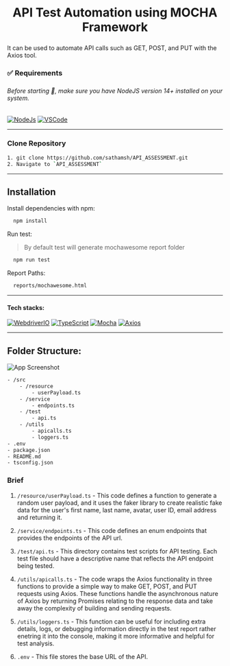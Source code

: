 <h1 align="center">API Test Automation using MOCHA Framework</h1>

###

<p align="left">It can be used to automate API calls such as GET, POST, and PUT with the Axios tool.</p>

###

<h3 align="left">✅ Requirements</h3>

###

<h6 align="left">Before starting 🏁, make sure you have NodeJS version 14+ installed on your system.</h6>

###

[![NodeJs](https://img.shields.io/badge/-NodeJS%20v12%20OR%20later-%23339933?logo=npm)](https://nodejs.org/en/download/) [![VSCode](https://img.shields.io/badge/-Visual%20Studio%20Code-%233178C6?logo=visual-studio-code)](https://code.visualstudio.com/download)

---

### Clone Repository

```bash
1. git clone https://github.com/sathamsh/API_ASSESSMENT.git
2. Navigate to `API_ASSESSMENT`
```

---

## Installation

Install dependencies with npm:

```bash
  npm install
```

Run test:

> By default test will generate mochawesome report folder

```bash
  npm run test
```

Report Paths:

```bash
  reports/mochawesome.html
```

---

#### Tech stacks:

[![WebdriverIO](https://img.shields.io/badge/-WebdriverI/O-EA5906?logo=WebdriverIO&logoColor=white)](https://webdriver.io/)
[![TypeScript](https://img.shields.io/badge/-TypeScript-%233178C6?logo=Typescript&logoColor=black)](https://www.typescriptlang.org/)
[![Mocha](https://img.shields.io/badge/-Mocha-%238D6748?logo=Mocha&logoColor=white)](https://mochajs.org/) [![Axios](https://img.shields.io/badge/-Axios-07BA82?logoColor=white)](https://github.com/visionmedia/axios)

---

## Folder Structure:

![App Screenshot](https://i.ibb.co/9bzkTxR/Screenshot-2023-07-22-at-11-21-55-PM-1.jpg)

```bash
- /src
    - /resource
        - userPayload.ts
    - /service
        - endpoints.ts
    - /test
        - api.ts
    - /utils
        - apicalls.ts
        - loggers.ts
- .env
- package.json
- README.md
- tsconfig.json
```

### Brief

1. `/resource/userPayload.ts` - This code defines a function to generate a random user payload, and it uses the faker library to create realistic fake data for the user's first name, last name, avatar, user ID, email address and returning it.

2. `/service/endpoints.ts` - This code defines an enum endpoints that provides the endpoints of the API url.

3. `/test/api.ts` - This directory contains test scripts for API testing. Each test file should have a descriptive name that reflects the API endpoint being tested.

4. `/utils/apicalls.ts` - The code wraps the Axios functionality in three functions to provide a simple way to make GET, POST, and PUT requests using Axios. These functions handle the asynchronous nature of Axios by returning Promises relating to the response data and take away the complexity of building and sending requests.

5. `/utils/loggers.ts` - This function can be useful for including extra details, logs, or debugging information directly in the test report rather enetring it into the console, making it more informative and helpful for test analysis.

6. `.env` - This file stores the base URL of the API.
